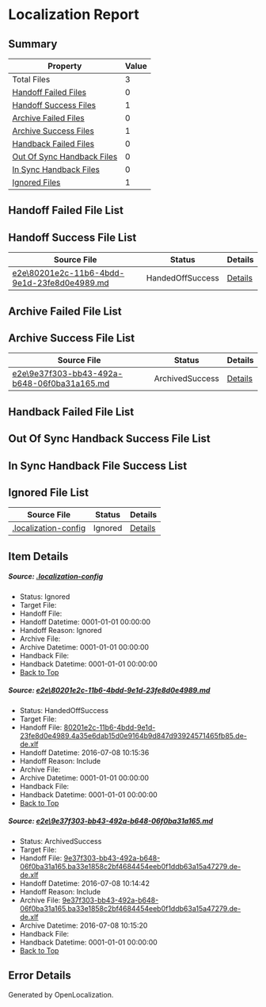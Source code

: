 # <a name='report-top'></a> Localization Report

## Summary
 Property | Value 
 -------- | ----- 
 Total Files | 3
[ Handoff Failed Files ](#handoff-failed-list)| 0
[ Handoff Success Files ](#handoff-success-list)| 1
[ Archive Failed Files ](#archive-failed-list)| 0
[ Archive Success Files ](#archive-success-list)| 1
[ Handback Failed Files ](#handback-failed-list)| 0
[ Out Of Sync Handback Files ](#outofsync-handback-success-list)| 0
[ In Sync Handback Files ](#insync-handback-success-list)| 0
[ Ignored Files ](#ignored-list)| 1

## <a name='handoff-failed-list'></a> Handoff Failed File List

## <a name='handoff-success-list'></a> Handoff Success File List
 Source File | Status | Details 
 ----------- | ------ | ------- 
 [e2e\80201e2c-11b6-4bdd-9e1d-23fe8d0e4989.md](https://github.com/OpenLocalizationTestOrg/oltest/blob/b500314d1530e09b9a1b9cc0e7fe98cf03d7d6f8/e2e/80201e2c-11b6-4bdd-9e1d-23fe8d0e4989.md) | HandedOffSuccess | [Details](#192a0ee5370f0735c7462062f94b5c38de72d2821)

## <a name='archive-failed-list'></a> Archive Failed File List

## <a name='archive-success-list'></a> Archive Success File List
 Source File | Status | Details 
 ----------- | ------ | ------- 
 [e2e\9e37f303-bb43-492a-b648-06f0ba31a165.md](https://github.com/OpenLocalizationTestOrg/oltest/blob/35e47cfbfafbc33fee8fdb27cb0321e074e0ca04/e2e/9e37f303-bb43-492a-b648-06f0ba31a165.md) | ArchivedSuccess | [Details](#425b6ae24f3f91275055ee8bceafbb94030a652d2)

## <a name='handback-failed-list'></a> Handback Failed File List

## <a name='outofsync-handback-success-list'></a> Out Of Sync Handback Success File List

## <a name='insync-handback-success-list'></a> In Sync Handback File Success List

## <a name='ignored-list'></a> Ignored File List
 Source File | Status | Details 
 ----------- | ------ | ------- 
 [.localization-config](https://github.com/OpenLocalizationTestOrg/oltest/blob/b500314d1530e09b9a1b9cc0e7fe98cf03d7d6f8/.localization-config) | Ignored | [Details](#3d4f252ac210baf56311d7e97dcc2db10974dbd20)

## Item Details
##### <a name='3d4f252ac210baf56311d7e97dcc2db10974dbd20'></a> Source: [.localization-config](https://github.com/OpenLocalizationTestOrg/oltest/blob/b500314d1530e09b9a1b9cc0e7fe98cf03d7d6f8/.localization-config)
* Status: Ignored
* Target File: 
* Handoff File: 
* Handoff Datetime: 0001-01-01 00:00:00
* Handoff Reason: Ignored
* Archive File: 
* Archive Datetime: 0001-01-01 00:00:00
* Handback File: 
* Handback Datetime: 0001-01-01 00:00:00
* [Back to Top](#report-top)

##### <a name='192a0ee5370f0735c7462062f94b5c38de72d2821'></a> Source: [e2e\80201e2c-11b6-4bdd-9e1d-23fe8d0e4989.md](https://github.com/OpenLocalizationTestOrg/oltest/blob/b500314d1530e09b9a1b9cc0e7fe98cf03d7d6f8/e2e/80201e2c-11b6-4bdd-9e1d-23fe8d0e4989.md)
* Status: HandedOffSuccess
* Target File: 
* Handoff File: [80201e2c-11b6-4bdd-9e1d-23fe8d0e4989.4a35e6dab15d0e9164b9d847d93924571465fb85.de-de.xlf](https://github.com/OpenLocalizationTestOrg/olhandoff-e2e/blob/2731c1801c69c8a0c4fb40a792fcf1dd336a2635/ol-handoff/OpenLocalizationTestOrg/oltest-dede-fly/ci/mt/80201e2c-11b6-4bdd-9e1d-23fe8d0e4989.4a35e6dab15d0e9164b9d847d93924571465fb85.de-de.xlf)
* Handoff Datetime: 2016-07-08 10:15:36
* Handoff Reason: Include
* Archive File: 
* Archive Datetime: 0001-01-01 00:00:00
* Handback File: 
* Handback Datetime: 0001-01-01 00:00:00
* [Back to Top](#report-top)

##### <a name='425b6ae24f3f91275055ee8bceafbb94030a652d2'></a> Source: [e2e\9e37f303-bb43-492a-b648-06f0ba31a165.md](https://github.com/OpenLocalizationTestOrg/oltest/blob/35e47cfbfafbc33fee8fdb27cb0321e074e0ca04/e2e/9e37f303-bb43-492a-b648-06f0ba31a165.md)
* Status: ArchivedSuccess
* Target File: 
* Handoff File: [9e37f303-bb43-492a-b648-06f0ba31a165.ba33e1858c2bf4684454eeb0f1ddb63a15a47279.de-de.xlf](https://github.com/OpenLocalizationTestOrg/olhandoff-e2e/blob/6cf4ea021998d891bbe9b6973a8d97f537a54a2f/ol-handoff/OpenLocalizationTestOrg/oltest-dede-fly/ci/ht/9e37f303-bb43-492a-b648-06f0ba31a165.ba33e1858c2bf4684454eeb0f1ddb63a15a47279.de-de.xlf)
* Handoff Datetime: 2016-07-08 10:14:42
* Handoff Reason: Include
* Archive File: [9e37f303-bb43-492a-b648-06f0ba31a165.ba33e1858c2bf4684454eeb0f1ddb63a15a47279.de-de.xlf](https://github.com/OpenLocalizationTestOrg/olhandoff-e2e/blob/78bf8f00dd2e030c828b0779b6aa52d4cee13fbf/ol-archive/OpenLocalizationTestOrg/oltest-dede-fly/ci/ht/9e37f303-bb43-492a-b648-06f0ba31a165.ba33e1858c2bf4684454eeb0f1ddb63a15a47279.de-de.xlf)
* Archive Datetime: 2016-07-08 10:15:20
* Handback File: 
* Handback Datetime: 0001-01-01 00:00:00
* [Back to Top](#report-top)


## Error Details

Generated by OpenLocalization.
